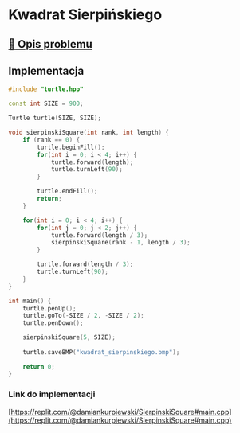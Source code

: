 # Kwadrat Sierpińskiego

## [:link: Opis problemu](../../../../algorithms/fractals/sierpinski-square.md)

## Implementacja

```cpp linenums="1"
#include "turtle.hpp"

const int SIZE = 900;

Turtle turtle(SIZE, SIZE);

void sierpinskiSquare(int rank, int length) {
    if (rank == 0) {
        turtle.beginFill();
        for(int i = 0; i < 4; i++) {
            turtle.forward(length);
            turtle.turnLeft(90);
        }

        turtle.endFill();
        return;
    }

    for(int i = 0; i < 4; i++) {
        for(int j = 0; j < 2; j++) {
            turtle.forward(length / 3);
            sierpinskiSquare(rank - 1, length / 3);
        }

        turtle.forward(length / 3);
        turtle.turnLeft(90);
    }
}

int main() {
    turtle.penUp();
    turtle.goTo(-SIZE / 2, -SIZE / 2);
    turtle.penDown();

    sierpinskiSquare(5, SIZE);
    
    turtle.saveBMP("kwadrat_sierpinskiego.bmp");

    return 0;
} 
```

### Link do implementacji

[https://replit.com/@damiankurpiewski/SierpinskiSquare#main.cpp](https://replit.com/@damiankurpiewski/SierpinskiSquare#main.cpp)

